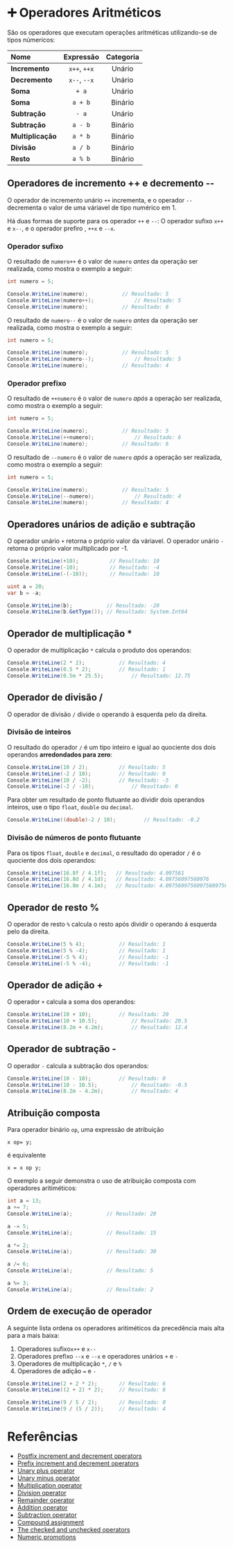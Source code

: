 # ➕ Operadores Aritméticos

São os operadores que executam operações aritméticas utilizando-se de tipos númericos:

| Nome | Expressão | Categoria |
| :--- | :---: | :---: |
**Incremento** | `x++`, `++x` | Unário
**Decremento** | `x--`, `--x` | Unário
**Soma** | `+ a` | Unário
**Soma** | `a + b` | Binário
**Subtração** | `- a` | Unário
**Subtração** | `a - b` | Binário
**Multiplicação** | `a * b` | Binário
**Divisão** | `a / b` | Binário
**Resto** | `a % b` | Binário

## Operadores de incremento ++ e decremento --

O operador de incremento unário `++` incrementa, e o operador `--` decrementa o valor de uma váriavel de tipo numérico em 1.

Há duas formas de suporte para os operador `++` e `--`: O operador sufixo `x++` e `x--`, e 
o operador prefiro , `++x` e `--x`.

### Operador sufixo
O resultado de `numero++` é o valor de `numero` *antes* da operação ser realizada, como mostra o exemplo a seguir:
```C#
int numero = 5;

Console.WriteLine(numero);			 // Resultado: 5
Console.WriteLine(numero++);			 // Resultado: 5
Console.WriteLine(numero);			 // Resultado: 6
```

O resultado de `numero--` é o valor de `numero` *antes* da operação ser realizada, como mostra o exemplo a seguir:
```C#
int numero = 5;

Console.WriteLine(numero);			 // Resultado: 5
Console.WriteLine(numero--);			 // Resultado: 5
Console.WriteLine(numero);			 // Resultado: 4
```

### Operador prefixo
O resultado de `++numero` é o valor de `numero` *após* a operação ser realizada, como mostra o exemplo a seguir:

```C#
int numero = 5;

Console.WriteLine(numero);			 // Resultado: 5
Console.WriteLine(++numero);			 // Resultado: 6
Console.WriteLine(numero);			 // Resultado: 6
```

O resultado de `--numero` é o valor de `numero` *após* a operação ser realizada, como mostra o exemplo a seguir:

```C#
int numero = 5;

Console.WriteLine(numero);			 // Resultado: 5
Console.WriteLine(--numero);			 // Resultado: 4
Console.WriteLine(numero);			 // Resultado: 4
```

## Operadores unários de adição e subtração

O operador unário `+` retorna o próprio valor da váriavel. O operador unário `-` retorna o próprio valor multiplicado por -1.
```C#
Console.WriteLine(+10);			 // Resultado: 10
Console.WriteLine(-10);			 // Resultado: -4
Console.WriteLine(-(-10));		 // Resultado: 10

uint a = 20;
var b = -a;

Console.WriteLine(b);			// Resultado: -20
Console.WriteLine(b.GetType());	// Resultado: System.Int64
```

## Operador de multiplicação *

O operador de multiplicação `*` calcula o produto dos operandos:
```C#
Console.WriteLine(2 * 2);			// Resultado: 4
Console.WriteLine(0.5 * 2);			// Resultado: 1
Console.WriteLine(0.5m * 25.5);			// Resultado: 12.75
```

## Operador de divisão /

O operador de divisão `/` divide o operando à esquerda pelo da direita.

### Divisão de inteiros
O resultado do operador `/` é um tipo inteiro e igual ao quociente dos dois operandos **arredondados para zero**:
```C#
Console.WriteLine(10 / 2);			// Resultado: 5
Console.WriteLine(-2 / 10);			// Resultado: 0
Console.WriteLine(10 / -2);			// Resultado: -5
Console.WriteLine(-2 / -10);			// Resultado: 0
```

Para obter um resultado de ponto flutuante ao dividir dois operandos inteiros, use o tipo `float`, `double` ou `decimal`.
```C#
Console.WriteLine((double)-2 / 10);			// Resultado: -0.2
```

### Divisão de números de ponto flutuante
Para os tipos `float`, `double` e `decimal`, o resultado do operador `/` é o quociente dos dois operandos:
```C#
Console.WriteLine(16.8f / 4.1f);   // Resultado: 4.097561
Console.WriteLine(16.8d / 4.1d);   // Resultado: 4.09756097560976
Console.WriteLine(16.8m / 4.1m);   // Resultado: 4.0975609756097560975609756098
```

## Operador de resto %
O operador de resto `%` calcula o resto após dividir o operando á esquerda pelo da direita.
```C#
Console.WriteLine(5 % 4);			// Resultado: 1
Console.WriteLine(5 % -4);			// Resultado: 1
Console.WriteLine(-5 % 4);			// Resultado: -1
Console.WriteLine(-5 % -4);			// Resultado: -1
```

## Operador de adição +
O operador `+` calcula a soma dos operandos:
```C#
Console.WriteLine(10 + 10);			// Resultado: 20
Console.WriteLine(10 + 10.5);			// Resultado: 20.5
Console.WriteLine(8.2m + 4.2m);			// Resultado: 12.4
```

## Operador de subtração -
O operador `-` calcula a subtração dos operandos:
```C#
Console.WriteLine(10 - 10);			// Resultado: 0
Console.WriteLine(10 - 10.5);			// Resultado: -0.5
Console.WriteLine(8.2m - 4.2m);			// Resultado: 4
```

## Atribuição composta

Para operador binário `op`, uma expressão de atribuição
```
x op= y;
```
é equivalente
```
x = x op y;
```

O exemplo a seguir demonstra o uso de atribuição composta com operadores aritiméticos:
```C#
int a = 13;
a += 7;
Console.WriteLine(a);			// Resultado: 20

a -= 5;
Console.WriteLine(a);			// Resultado: 15

a *= 2;
Console.WriteLine(a);			// Resultado: 30

a /= 6;
Console.WriteLine(a);			// Resultado: 5

a %= 3;
Console.WriteLine(a);			// Resultado: 2
```

## Ordem de execução de operador
A seguinte lista ordena os operadores aritiméticos da precedência mais alta para a mais baixa:
1. Operadores sufixo`x++` e `x--`
2. Operadores prefixo `--x` e `--x` e operadores unários `+` e `-`
3. Operadores de multiplicação `*`, `/` e `%`
4. Operadores de adição `=` e `-`

```C#
Console.WriteLine(2 + 2 * 2);		// Resultado: 6
Console.WriteLine((2 + 2) * 2);		// Resultado: 8

Console.WriteLine(9 / 5 / 2);		// Resultado: 0
Console.WriteLine(9 / (5 / 2));		// Resultado: 4
```

# Referências

* [Postfix increment and decrement operators](https://docs.microsoft.com/en-us/dotnet/csharp/language-reference/language-specification/expressions#postfix-increment-and-decrement-operators)
* [Prefix increment and decrement operators](https://docs.microsoft.com/en-us/dotnet/csharp/language-reference/language-specification/expressions#prefix-increment-and-decrement-operators)
* [Unary plus operator](https://docs.microsoft.com/en-us/dotnet/csharp/language-reference/language-specification/expressions#unary-plus-operator)
* [Unary minus operator](https://docs.microsoft.com/en-us/dotnet/csharp/language-reference/language-specification/expressions#unary-minus-operator)
* [Multiplication operator](https://docs.microsoft.com/en-us/dotnet/csharp/language-reference/language-specification/expressions#multiplication-operator)
* [Division operator](https://docs.microsoft.com/en-us/dotnet/csharp/language-reference/language-specification/expressions#division-operator)
* [Remainder operator](https://docs.microsoft.com/en-us/dotnet/csharp/language-reference/language-specification/expressions#remainder-operator)
* [Addition operator](https://docs.microsoft.com/en-us/dotnet/csharp/language-reference/language-specification/expressions#addition-operator)
* [Subtraction operator](https://docs.microsoft.com/en-us/dotnet/csharp/language-reference/language-specification/expressions#subtraction-operator)
* [Compound assignment](https://docs.microsoft.com/en-us/dotnet/csharp/language-reference/language-specification/expressions#compound-assignment)
* [The checked and unchecked operators](https://docs.microsoft.com/en-us/dotnet/csharp/language-reference/language-specification/expressions#the-checked-and-unchecked-operators)
* [Numeric promotions](https://docs.microsoft.com/en-us/dotnet/csharp/language-reference/language-specification/expressions#numeric-promotions)